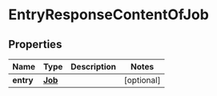 # EntryResponseContentOfJob

## Properties
Name | Type | Description | Notes
------------ | ------------- | ------------- | -------------
**entry** | [**Job**](Job.md) |  |  [optional]
